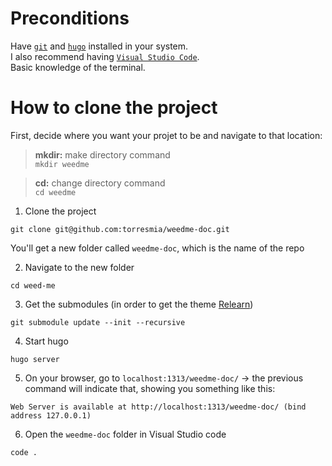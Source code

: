 # Preconditions

Have 
[`git`](https://git-scm.com/book/en/v2/Getting-Started-Installing-Git) 
and [`hugo`](https://gohugo.io/installation/) installed in your 
system.   
I also recommend having 
[`Visual Studio Code`](https://code.visualstudio.com/download).   
Basic knowledge of the terminal. 


# How to clone the project

First, decide where you want your projet to be and navigate to that 
location:

> **mkdir:** make directory command   
> `mkdir weedme`

> **cd:** change directory command   
> `cd weedme`

1. Clone the project
```
git clone git@github.com:torresmia/weedme-doc.git
```

You'll get a new folder called `weedme-doc`, which is the name of the 
repo

2. Navigate to the new folder
```
cd weed-me
```

3. Get the submodules (in order to get the theme 
[Relearn](https://github.com/McShelby/hugo-theme-relearn))
```
git submodule update --init --recursive
```

4. Start hugo

```
hugo server
```

5. On your browser, go to `localhost:1313/weedme-doc/` -> the previous
command will indicate that, showing you something like this:
```
Web Server is available at http://localhost:1313/weedme-doc/ (bind 
address 127.0.0.1) 
```

6. Open the `weedme-doc` folder in Visual Studio code
```
code .
```


